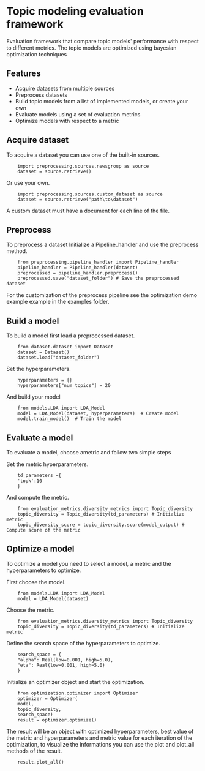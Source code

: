 # Topic modeling evaluation framework


Evaluation framework that compare topic models' performance with respect to different metrics. The topic models are optimized using bayesian optimization techniques

Features
--------

* Acquire datasets from multiple sources
* Preprocess datasets
* Build topic models from a list of implemented  models, or create your own
* Evaluate models using a set of evaluation metrics
* Optimize models with respect to a metric

Acquire dataset
---------------

To acquire a dataset you can use one of the built-in sources.

```
    import preprocessing.sources.newsgroup as source
    dataset = source.retrieve()
```

Or use your own.

```
    import preprocessing.sources.custom_dataset as source
    dataset = source.retrieve("path\to\dataset")
```
A custom dataset must have a document for each line of the file.

Preprocess
----------

To preprocess a dataset Initialize a Pipeline_handler and use the preprocess method.

```
    from preprocessing.pipeline_handler import Pipeline_handler
    pipeline_handler = Pipeline_handler(dataset)
    preprocessed = pipeline_handler.preprocess()
    preprocessed.save("dataset_folder") # Save the preprocessed dataset
```
For the customization of the preprocess pipeline see the optimization demo example example in the examples folder.

Build a model
-------------

To build a model first load a preprocessed dataset.

```
    from dataset.dataset import Dataset
    dataset = Dataset()
    dataset.load("dataset_folder")
```
Set the hyperparameters.

```
    hyperparameters = {}
    hyperparameters["num_topics"] = 20
```
And build your model

```
    from models.LDA import LDA_Model
    model = LDA_Model(dataset, hyperparameters)  # Create model
    model.train_model()  # Train the model
```

Evaluate a model
----------------

To evaluate a model, choose ametric and follow two simple steps

Set the metric hyperparameters.

```
    td_parameters ={
    'topk':10
    }
```
And compute the metric.

```
    from evaluation_metrics.diversity_metrics import Topic_diversity
    topic_diversity = Topic_diversity(td_parameters) # Initialize metric
    topic_diversity_score = topic_diversity.score(model_output) # Compute score of the metric
``` 

Optimize a model
----------------

To optimize a model you need to select a model, a metric and the hyperparameters to optimize.

First choose the model.

```
    from models.LDA import LDA_Model
    model = LDA_Model(dataset)
```

Choose the metric.

```
    from evaluation_metrics.diversity_metrics import Topic_diversity
    topic_diversity = Topic_diversity(td_parameters) # Initialize metric
```

Define the search space of the hyperparameters to optimize.

```
    search_space = {
    "alpha": Real(low=0.001, high=5.0),
    "eta": Real(low=0.001, high=5.0)
    }
```

Initialize an optimizer object and start the optimization.

```
    from optimization.optimizer import Optimizer
    optimizer = Optimizer(
    model,
    topic_diversity,
    search_space)
    result = optimizer.optimize()
```
 
The result will be an object with optimized hyperparameters, best value of the metric and hyperparameters and metric value for each iteration of the optimization, to visualize the informations you can use the plot and plot_all methods of the result.

```
    result.plot_all()
```
